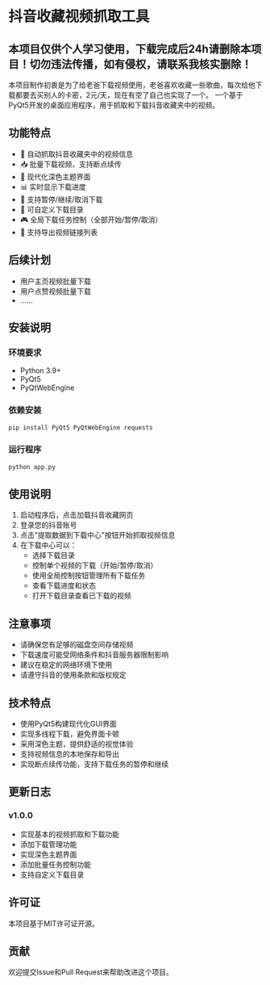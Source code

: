 # 抖音收藏视频抓取工具
## 本项目仅供个人学习使用，下载完成后24h请删除本项目！切勿违法传播，如有侵权，请联系我核实删除！
本项目制作初衷是为了给老爸下载视频使用，老爸喜欢收藏一些歌曲，每次给他下载都要去买别人的卡密，2元/天，现在有空了自己也实现了一个。
一个基于PyQt5开发的桌面应用程序，用于抓取和下载抖音收藏夹中的视频。

## 功能特点

- 🎯 自动抓取抖音收藏夹中的视频信息
- 📥 批量下载视频，支持断点续传
- 🎨 现代化深色主题界面
- 📊 实时显示下载进度
- 🔄 支持暂停/继续/取消下载
- 📁 可自定义下载目录
- 🎮 全局下载任务控制（全部开始/暂停/取消）
- 💾 支持导出视频链接列表

## 后续计划
- 用户主页视频批量下载
- 用户点赞视频批量下载
- ......

## 安装说明

### 环境要求

- Python 3.9+
- PyQt5
- PyQtWebEngine

### 依赖安装

```bash
pip install PyQt5 PyQtWebEngine requests
```

### 运行程序

```bash
python app.py
```

## 使用说明

1. 启动程序后，点击加载抖音收藏网页
2. 登录您的抖音账号
3. 点击"提取数据到下载中心"按钮开始抓取视频信息
4. 在下载中心可以：
   - 选择下载目录
   - 控制单个视频的下载（开始/暂停/取消）
   - 使用全局控制按钮管理所有下载任务
   - 查看下载进度和状态
   - 打开下载目录查看已下载的视频

## 注意事项

- 请确保您有足够的磁盘空间存储视频
- 下载速度可能受网络条件和抖音服务器限制影响
- 建议在稳定的网络环境下使用
- 请遵守抖音的使用条款和版权规定

## 技术特点

- 使用PyQt5构建现代化GUI界面
- 实现多线程下载，避免界面卡顿
- 采用深色主题，提供舒适的视觉体验
- 支持视频信息的本地保存和导出
- 实现断点续传功能，支持下载任务的暂停和继续

## 更新日志

### v1.0.0
- 实现基本的视频抓取和下载功能
- 添加下载管理功能
- 实现深色主题界面
- 添加批量任务控制功能
- 支持自定义下载目录

## 许可证

本项目基于MIT许可证开源。

## 贡献

欢迎提交Issue和Pull Request来帮助改进这个项目。 
